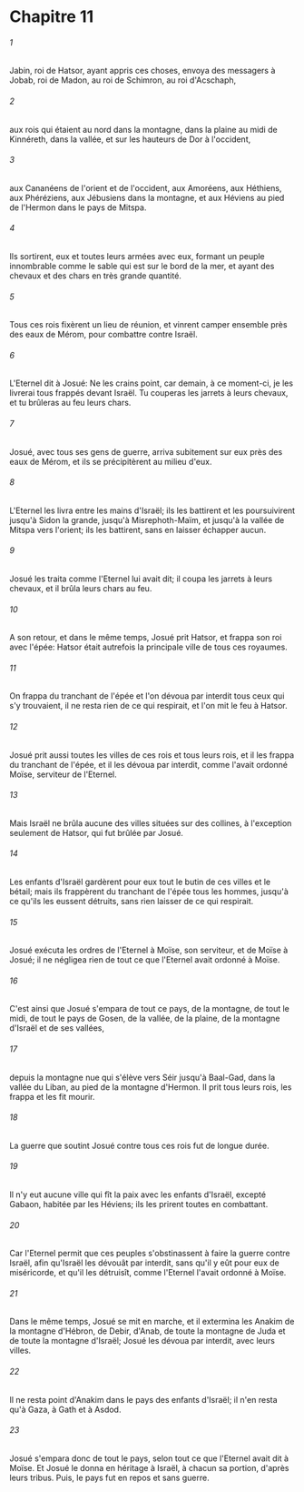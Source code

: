 # Chapitre 11

###### 1
Jabin, roi de Hatsor, ayant appris ces choses, envoya des messagers à Jobab, roi de Madon, au roi de Schimron, au roi d'Acschaph,
###### 2
aux rois qui étaient au nord dans la montagne, dans la plaine au midi de Kinnéreth, dans la vallée, et sur les hauteurs de Dor à l'occident,
###### 3
aux Cananéens de l'orient et de l'occident, aux Amoréens, aux Héthiens, aux Phéréziens, aux Jébusiens dans la montagne, et aux Héviens au pied de l'Hermon dans le pays de Mitspa.
###### 4
Ils sortirent, eux et toutes leurs armées avec eux, formant un peuple innombrable comme le sable qui est sur le bord de la mer, et ayant des chevaux et des chars en très grande quantité.
###### 5
Tous ces rois fixèrent un lieu de réunion, et vinrent camper ensemble près des eaux de Mérom, pour combattre contre Israël.
###### 6
L'Eternel dit à Josué: Ne les crains point, car demain, à ce moment-ci, je les livrerai tous frappés devant Israël. Tu couperas les jarrets à leurs chevaux, et tu brûleras au feu leurs chars.
###### 7
Josué, avec tous ses gens de guerre, arriva subitement sur eux près des eaux de Mérom, et ils se précipitèrent au milieu d'eux.
###### 8
L'Eternel les livra entre les mains d'Israël; ils les battirent et les poursuivirent jusqu'à Sidon la grande, jusqu'à Misrephoth-Maïm, et jusqu'à la vallée de Mitspa vers l'orient; ils les battirent, sans en laisser échapper aucun.
###### 9
Josué les traita comme l'Eternel lui avait dit; il coupa les jarrets à leurs chevaux, et il brûla leurs chars au feu.
###### 10
A son retour, et dans le même temps, Josué prit Hatsor, et frappa son roi avec l'épée: Hatsor était autrefois la principale ville de tous ces royaumes.
###### 11
On frappa du tranchant de l'épée et l'on dévoua par interdit tous ceux qui s'y trouvaient, il ne resta rien de ce qui respirait, et l'on mit le feu à Hatsor.
###### 12
Josué prit aussi toutes les villes de ces rois et tous leurs rois, et il les frappa du tranchant de l'épée, et il les dévoua par interdit, comme l'avait ordonné Moïse, serviteur de l'Eternel.
###### 13
Mais Israël ne brûla aucune des villes situées sur des collines, à l'exception seulement de Hatsor, qui fut brûlée par Josué.
###### 14
Les enfants d'Israël gardèrent pour eux tout le butin de ces villes et le bétail; mais ils frappèrent du tranchant de l'épée tous les hommes, jusqu'à ce qu'ils les eussent détruits, sans rien laisser de ce qui respirait.
###### 15
Josué exécuta les ordres de l'Eternel à Moïse, son serviteur, et de Moïse à Josué; il ne négligea rien de tout ce que l'Eternel avait ordonné à Moïse.
###### 16
C'est ainsi que Josué s'empara de tout ce pays, de la montagne, de tout le midi, de tout le pays de Gosen, de la vallée, de la plaine, de la montagne d'Israël et de ses vallées,
###### 17
depuis la montagne nue qui s'élève vers Séir jusqu'à Baal-Gad, dans la vallée du Liban, au pied de la montagne d'Hermon. Il prit tous leurs rois, les frappa et les fit mourir.
###### 18
La guerre que soutint Josué contre tous ces rois fut de longue durée.
###### 19
Il n'y eut aucune ville qui fît la paix avec les enfants d'Israël, excepté Gabaon, habitée par les Héviens; ils les prirent toutes en combattant.
###### 20
Car l'Eternel permit que ces peuples s'obstinassent à faire la guerre contre Israël, afin qu'Israël les dévouât par interdit, sans qu'il y eût pour eux de miséricorde, et qu'il les détruisît, comme l'Eternel l'avait ordonné à Moïse.
###### 21
Dans le même temps, Josué se mit en marche, et il extermina les Anakim de la montagne d'Hébron, de Debir, d'Anab, de toute la montagne de Juda et de toute la montagne d'Israël; Josué les dévoua par interdit, avec leurs villes.
###### 22
Il ne resta point d'Anakim dans le pays des enfants d'Israël; il n'en resta qu'à Gaza, à Gath et à Asdod.
###### 23
Josué s'empara donc de tout le pays, selon tout ce que l'Eternel avait dit à Moïse. Et Josué le donna en héritage à Israël, à chacun sa portion, d'après leurs tribus. Puis, le pays fut en repos et sans guerre.
